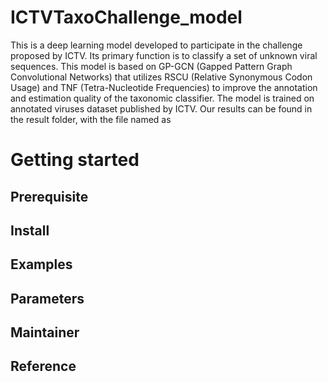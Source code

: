 # ICTVTaxoChallenge_model
   This is a deep learning model developed to participate in the challenge proposed by ICTV. Its primary function is to classify a set of unknown viral sequences. This model is based on GP-GCN (Gapped Pattern Graph Convolutional Networks) that utilizes RSCU (Relative Synonymous Codon Usage) and TNF (Tetra-Nucleotide Frequencies) to improve the annotation and estimation quality of the  taxonomic classifier. The model is trained on annotated viruses dataset published by ICTV.
   Our results can be found in the result folder, with the file named as 
# Getting started 
## Prerequisite
## Install
## Examples
## Parameters
## Maintainer
## Reference
